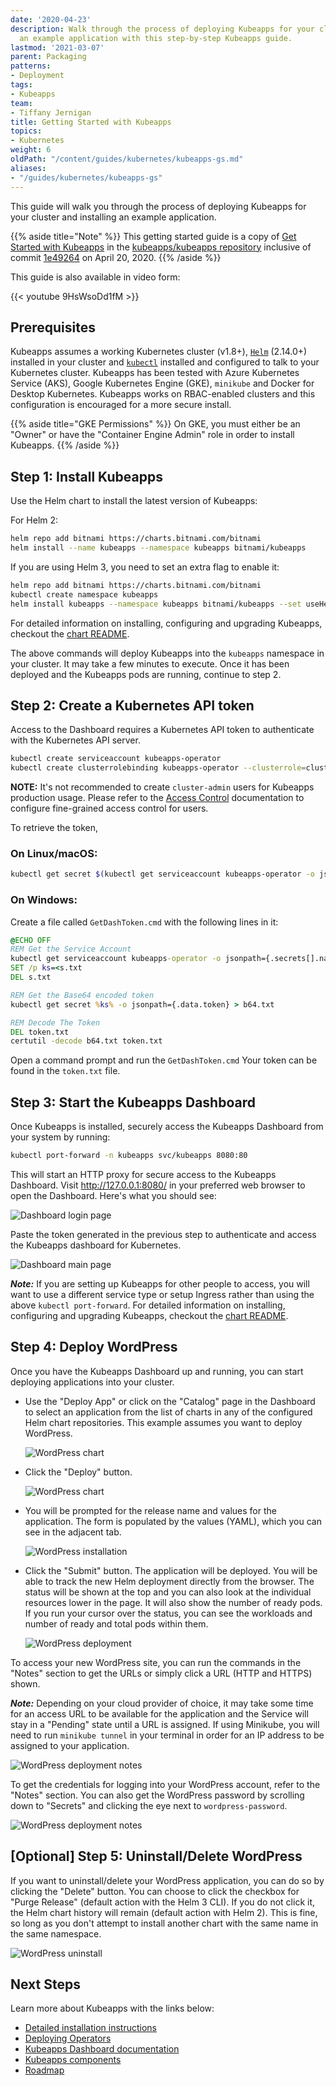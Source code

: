 ```yaml
---
date: '2020-04-23'
description: Walk through the process of deploying Kubeapps for your cluster and installing
  an example application with this step-by-step Kubeapps guide.
lastmod: '2021-03-07'
parent: Packaging
patterns:
- Deployment
tags:
- Kubeapps
team:
- Tiffany Jernigan
title: Getting Started with Kubeapps
topics:
- Kubernetes
weight: 6
oldPath: "/content/guides/kubernetes/kubeapps-gs.md"
aliases:
- "/guides/kubernetes/kubeapps-gs"
---
```


This guide will walk you through the process of deploying Kubeapps for your cluster and installing an example application.

{{% aside title="Note" %}}
This getting started guide is a copy of
[Get Started with Kubeapps](https://github.com/kubeapps/kubeapps/blob/master/docs/user/getting-started.md)
in the [kubeapps/kubeapps repository](https://github.com/kubeapps/kubeapps)
inclusive of commit
[1e49264](https://github.com/kubeapps/kubeapps/commit/1e49264088094dfd327d2a24b62cda470cc547d0)
on April 20, 2020.
{{% /aside %}}

This guide is also available in video form:

{{< youtube 9HsWsoDd1fM >}}

## Prerequisites

Kubeapps assumes a working Kubernetes cluster (v1.8+),
[`Helm`](https://helm.sh/) (2.14.0+) installed in your cluster and
[`kubectl`](https://kubernetes.io/docs/tasks/tools/install-kubectl/) installed
and configured to talk to your Kubernetes cluster. Kubeapps has been tested with
Azure Kubernetes Service (AKS), Google Kubernetes Engine (GKE), `minikube` and
Docker for Desktop Kubernetes. Kubeapps works on RBAC-enabled clusters and this
configuration is encouraged for a more secure install.

{{% aside title="GKE Permissions" %}}
On GKE, you must either be an "Owner" or have the "Container Engine Admin" role
in order to install Kubeapps.
{{% /aside %}}

## Step 1: Install Kubeapps

Use the Helm chart to install the latest version of Kubeapps:

For Helm 2:

```bash
helm repo add bitnami https://charts.bitnami.com/bitnami
helm install --name kubeapps --namespace kubeapps bitnami/kubeapps
```

If you are using Helm 3, you need to set an extra flag to enable it:

```bash
helm repo add bitnami https://charts.bitnami.com/bitnami
kubectl create namespace kubeapps
helm install kubeapps --namespace kubeapps bitnami/kubeapps --set useHelm3=true
```

For detailed information on installing, configuring and upgrading Kubeapps,
checkout the
[chart README](https://github.com/kubeapps/kubeapps/blob/master/chart/kubeapps/README.md).

The above commands will deploy Kubeapps into the `kubeapps` namespace in your
cluster. It may take a few minutes to execute. Once it has been deployed and the
Kubeapps pods are running, continue to step 2.

## Step 2: Create a Kubernetes API token

Access to the Dashboard requires a Kubernetes API token to authenticate with the
Kubernetes API server.

```bash
kubectl create serviceaccount kubeapps-operator
kubectl create clusterrolebinding kubeapps-operator --clusterrole=cluster-admin --serviceaccount=default:kubeapps-operator
```

**NOTE:** It's not recommended to create `cluster-admin` users for Kubeapps
production usage. Please refer to the
[Access Control](https://github.com/kubeapps/kubeapps/blob/master/docs/user/access-control.md)
documentation to configure fine-grained access control for users.

To retrieve the token,

### On Linux/macOS:

```bash
kubectl get secret $(kubectl get serviceaccount kubeapps-operator -o jsonpath='{range .secrets[*]}{.name}{"\n"}{end}' | grep kubeapps-operator-token) -o jsonpath='{.data.token}' -o go-template='{{.data.token | base64decode}}' && echo
```

### On Windows:

Create a file called `GetDashToken.cmd` with the following lines in it:

```bat
@ECHO OFF
REM Get the Service Account
kubectl get serviceaccount kubeapps-operator -o jsonpath={.secrets[].name} > s.txt
SET /p ks=<s.txt
DEL s.txt

REM Get the Base64 encoded token
kubectl get secret %ks% -o jsonpath={.data.token} > b64.txt

REM Decode The Token
DEL token.txt
certutil -decode b64.txt token.txt
```

Open a command prompt and run the `GetDashToken.cmd` Your token can be found in
the `token.txt` file.

## Step 3: Start the Kubeapps Dashboard

Once Kubeapps is installed, securely access the Kubeapps Dashboard from your
system by running:

```bash
kubectl port-forward -n kubeapps svc/kubeapps 8080:80
```

This will start an HTTP proxy for secure access to the Kubeapps Dashboard. Visit
http://127.0.0.1:8080/ in your preferred web browser to open the Dashboard.
Here's what you should see:

![Dashboard login page](images/dashboard-login.png)

Paste the token generated in the previous step to authenticate and access the
Kubeapps dashboard for Kubernetes.

![Dashboard main page](images/dashboard-home.png)

***Note:*** If you are setting up Kubeapps for other people to access, you will
want to use a different service type or setup Ingress rather than using the
above `kubectl port-forward`. For detailed information on installing,
configuring and upgrading Kubeapps, checkout the
[chart README](https://github.com/kubeapps/kubeapps/blob/master/chart/kubeapps/README.md).

## Step 4: Deploy WordPress

Once you have the Kubeapps Dashboard up and running, you can start deploying
applications into your cluster.

- Use the "Deploy App" or click on the "Catalog" page in the Dashboard to select
  an application from the list of charts in any of the configured Helm chart
  repositories. This example assumes you want to deploy WordPress.

  ![WordPress chart](images/wordpress-search.png)

- Click the "Deploy" button.

  ![WordPress chart](images/wordpress-chart.png)

- You will be prompted for the release name and values for the application. The
  form is populated by the values (YAML), which you can see in the adjacent tab.

  ![WordPress installation](images/wordpress-installation.png)

- Click the "Submit" button. The application will be deployed. You will be able
  to track the new Helm deployment directly from the browser. The status will be
  shown at the top and you can also look at the individual resources lower in
  the page. It will also show the number of ready pods. If you run your cursor
  over the status, you can see the workloads and number of ready and total pods
  within them.

  ![WordPress deployment](images/wordpress-deployment.png)

To access your new WordPress site, you can run the commands in the "Notes"
section to get the URLs or simply click a URL (HTTP and HTTPS) shown.

***Note:*** Depending on your cloud provider of choice, it may take some time
for an access URL to be available for the application and the Service will stay
in a "Pending" state until a URL is assigned. If using Minikube, you will need
to run `minikube tunnel` in your terminal in order for an IP address to be
assigned to your application.

![WordPress deployment notes](images/wordpress-url.png)

To get the credentials for logging into your WordPress account, refer to the
"Notes" section. You can also get the WordPress password by scrolling down to
"Secrets" and clicking the eye next to `wordpress-password`.

![WordPress deployment notes](images/wordpress-credentials.png)

## [Optional] Step 5: Uninstall/Delete WordPress
If you want to uninstall/delete your WordPress application, you can do so by
clicking the "Delete" button. You can choose to click the checkbox for "Purge
Release" (default action with the Helm 3 CLI). If you do not click it, the Helm
chart history will remain (default action with Helm 2). This is fine, so long as
you don't attempt to install another chart with the same name in the same
namespace.

![WordPress uninstall](images/wordpress-uninstall.png)

## Next Steps

Learn more about Kubeapps with the links below:

- [Detailed installation instructions](https://github.com/kubeapps/kubeapps/blob/master/chart/kubeapps/README.md)
- [Deploying Operators](https://github.com/kubeapps/kubeapps/blob/master/docs/user/operators.md)
- [Kubeapps Dashboard documentation](https://github.com/kubeapps/kubeapps/blob/master/docs/user/dashboard.md)
- [Kubeapps components](https://github.com/kubeapps/kubeapps/blob/master/docs/architecture/overview.md)
- [Roadmap](https://github.com/kubeapps/kubeapps/wiki/Roadmap)